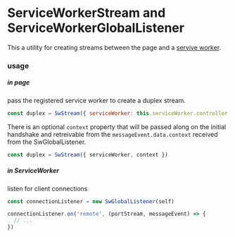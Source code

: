 # ServiceWorkerStream and ServiceWorkerGlobalListener

This a utility for creating streams between the page and a [servive worker](https://developer.mozilla.org/en-US/docs/Web/API/Service_Worker_API).

### usage

##### in page

pass the registered service worker to create a duplex stream.
```js
const duplex = SwStream({ serviceWorker: this.serviceWorker.controller })
```

There is an optional `context` property that will be passed along on the initial handshake and
retreivable from the `messageEvent.data.context` received from the SwGlobalListener.

```js
const duplex = SwStream({ serviceWorker, context })
```

##### in ServiceWorker

listen for client connections
```js
const connectionListener = new SwGlobalListener(self)

connectionListener.on('remote', (portStream, messageEvent) => {
  // ...
})
```